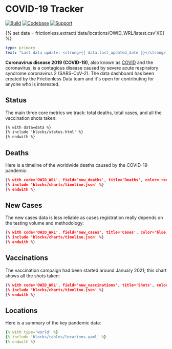 # COVID-19 Tracker

[![Build](https://img.shields.io/github/workflow/status/frictionlessdata/covid-tracker/general/main)](https://github.com/frictionlessdata/covid-tracker/actions)
[![Codebase](https://img.shields.io/badge/codebase-github-brightgreen)](https://github.com/frictionlessdata/covid-tracker)
[![Support](https://img.shields.io/badge/support-discord-brightgreen)](https://discord.com/channels/695635777199145130/695635777199145133)

{% set data = frictionless.extract('data/locations/OWID_WRL/latest.csv')[0] %}

```yaml remark
type: primary
text: "Last data update: <strong>{{ data.last_updated_date }}</strong> (this site is being updated on a nightly basis)."
```

**Coronavirus disease 2019 (COVID-19)**, also known as [COVID](https://en.wikipedia.org/wiki/COVID-19) and the coronavirus, is a contagious disease caused by severe acute respiratory syndrome coronavirus 2 (SARS-CoV-2). The data dashboard has been created by the Frictionless Data team and it's open for contributing for anyone who is interested.

## Status

The main three core metrics we track: total deaths, total cases, and all the vaccination shots taken:

```html markup
{% with data=data %}
{% include 'blocks/status.html' %}
{% endwith %}
```

## Deaths

Here is a timeline of the worldwide deaths caused by the COVID-19 pandemic:

```json chart
{% with code='OWID_WRL', field='new_deaths', title='Deaths', color='red' %}
{% include 'blocks/charts/timeline.json' %}
{% endwith %}
```

## New Cases

The new cases data is less reliable as cases registration really depends on the testing volume and methodology:

```json chart
{% with code='OWID_WRL', field='new_cases', title='Cases', color='blue' %}
{% include 'blocks/charts/timeline.json' %}
{% endwith %}
```

## Vaccinations

The vaccination campaign had been started around January 2021; this chart shows all the shots taken:

```json chart
{% with code='OWID_WRL', field='new_vaccinations', title='Shots', color='green' %}
{% include 'blocks/charts/timeline.json' %}
{% endwith %}
```

## Locations

Here is a summary of the key pandemic data:

```yaml table
{% with type='world' %}
{% include 'blocks/tables/locations.yaml' %}
{% endwith %}
```
